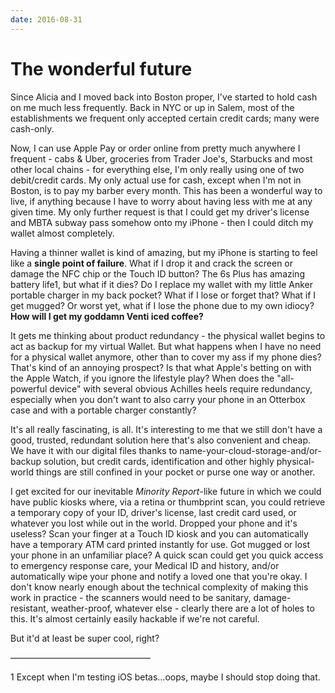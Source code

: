 ```yaml
---
date: 2016-08-31
---
```


# The wonderful future
<p>Since Alicia and I moved back into Boston proper, I've started to hold cash on me much less frequently. Back in NYC or up in Salem, most of the establishments we frequent only accepted certain credit cards; many were cash-only.&nbsp;</p><p>Now, I can use Apple Pay or order online from pretty much anywhere I frequent - cabs &amp; Uber, groceries from Trader Joe's, Starbucks and most other local chains - for everything else, I'm only really using one of two debit/credit cards. My only actual use for cash, except when I'm not in Boston, is to pay my barber every month. This has been a wonderful way to live, if anything because I have to worry about having less with me at any given time. My only further request is that I could get my driver's license and MBTA subway pass somehow onto my iPhone - then I could ditch my wallet almost completely.&nbsp;</p><p>Having a thinner wallet is kind of amazing, but my iPhone is starting to feel like a <strong>single point of failure</strong>. What if I drop it and crack the screen or damage the NFC chip or the Touch ID button? The 6s Plus has amazing battery life1, but what if it dies? Do I replace my wallet with my little Anker portable charger in my back pocket? What if I lose or forget that? What if I get mugged? Or worst yet, what if I lose the phone due to my own idiocy? <strong>How will I get my goddamn Venti iced coffee?&nbsp;</strong></p><p>It gets me thinking about product redundancy - the physical wallet begins to act as backup for my virtual Wallet. But what happens when I have no need for a physical wallet anymore, other than to cover my ass if my phone dies? That's kind of an annoying prospect? Is that what Apple's betting on with the Apple Watch, if you ignore the lifestyle play? When does the "all-powerful device" with several obvious Achilles heels require redundancy, especially when you don't want to also carry your phone in an Otterbox case and with a portable charger constantly?</p><p>It's all really fascinating, is all. It's interesting to me that we still don't have a good, trusted, redundant solution here that's also convenient and cheap. We have it with our digital files thanks to name-your-cloud-storage-and/or-backup solution, but credit cards, identification and other highly physical-world things are still confined in your pocket or purse one way or another.&nbsp;</p><p>I get excited for our inevitable <em>Minority Report</em>-like future in which we could have public kiosks where, via a retina or thumbprint scan, you could retrieve a temporary copy of your ID, driver's license, last credit card used, or whatever you lost while out in the world. Dropped your phone and it's useless? Scan your finger at a Touch ID kiosk and you can automatically have a temporary ATM card printed instantly for use. Got mugged or lost your phone in an unfamiliar place? A quick scan could get you quick access to emergency response care, your Medical ID and history, and/or automatically wipe your phone and notify a loved one that you're okay. I don't know nearly enough about the technical complexity of making this work in practice - the scanners would need to be sanitary, damage-resistant, weather-proof, whatever else - clearly there are a lot of holes to this. It's almost certainly easily hackable if we're not careful.</p><p>But it'd at least be super cool, right?</p><p>––––––––––––––––––––––––––––––––</p><p>	1	Except when I'm testing iOS betas...oops, maybe I should stop doing that.&nbsp;</p>
